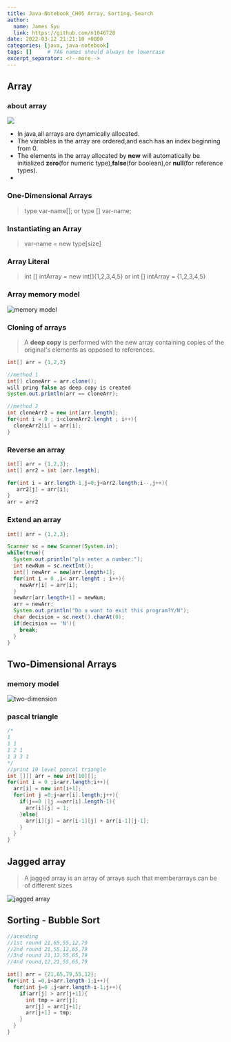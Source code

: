 ```yaml
---
title: Java-Notebook_CH05 Array、Sorting、Search
author:
  name: James Syu
  link: https://github.com/n1046728
date: 2022-03-12 21:21:10 +0800
categories: [java, java-notebook]
tags: []     # TAG names should always be lowercase
excerpt_separator: <!--more-->
---
```

<!--more-->

## Array
### about array
![](../../assets/img/blog/java-notebook/ch05/Array_01.jpg)
* In java,all arrays are dynamically allocated.
* The variables in the array are ordered,and each has an index beginning from 0.
* The elements in the array allocated by **new** will automatically be initialized **zero**(for numeric type),**false**(for boolean),or **null**(for reference types).
* 
### One-Dimensional Arrays
> type var-name[];
> or
> type [] var-name;

### Instantiating an Array
> var-name = new type[size]

### Array Literal
> int [] intArray = new int[]{1,2,3,4,5}
> or
> int [] intArray = {1,2,3,4,5}

### Array memory model
![memory model](../../assets/img/blog/java-notebook/ch05/Array_02.jpg)

### Cloning of arrays
> A **deep copy** is performed with the new array containing copies of the original's elements as opposed to references.

```java
int[] arr = {1,2,3}

//method 1
int[] cloneArr = arr.clone();
will pring false as deep copy is created
System.out.println(arr == cloneArr);

//method 2
int cloneArr2 = new int[arr.length];
for(int i = 0 ; i<cloneArr2.lenght ; i++){
  cloneArr2[i] = arr[i];
}
```
### Reverse an array

```java
int[] arr = {1,2,3};
int[] arr2 = int [arr.length];

for(int i = arr.length-1,j=0;j<arr2.length;i--,j++){
   arr2[j] = arr[i];
}
arr = arr2

```
### Extend an array
```java
int[] arr = {1,2,3};

Scanner sc = new Scanner(System.in);
while(true){
  System.out.println("pls enter a number:");
  int newNum = sc.nextInt();
  int[] newArr = new[arr.length+1];
  for(int i = 0 ,i< arr.lenght ; i++){
    newArr[i] = arr[i];
  }
  newArr[arr.length+1] = newNum;
  arr = newArr;
  System.out.println("Do u want to exit this program?Y/N");
  char decision = sc.next().charAt(0);
  if(decision == 'N'){
    break;
  }
}

```
## Two-Dimensional Arrays
### memory model
![two-dimension](../../assets/img/blog/java-notebook/ch05/Array_03.jpg)
### pascal triangle
```java
/*
1
1 1
1 2 1
1 3 3 1
*/
//print 10 level pascal triangle
int [][] arr = new int[10][];
for(int i = 0 ;i<arr.length;i++){
  arr[i] = new int[i+1];
  for(int j =0;j<arr[i].length;j++){
    if(j==0 ||j ==arr[i].length-1){
      arr[i][j] = 1;
    }else{
      arr[i][j] = arr[i-1][j] + arr[i-1][j-1];
    }
  }
}

```

## Jagged array
> A jagged array is an array of arrays such that memberarrays can be of different sizes

![jagged array](../../assets/img/blog/java-notebook/ch05/Array_04.jpg)

## Sorting - Bubble Sort
```java
//acending
//1st round 21,65,55,12,79 
//2nd round 21,55,12,65,79
//3nd round 21,12,55,65,79
//4nd round,12,21,55,65,79

int[] arr = {21,65,79,55,12};
for(int i =0,i<arr.length-1;i++){
  for(int j=0 ;j<arr.length-i-1;j++){
    if(arr[j] > arr[j+1]){
      int tmp = arr[j];
      arr[j] = arr[j+1];
      arr[j+1] = tmp;
    }
  }
}

```
